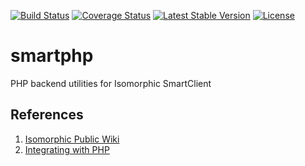 [![Build Status](https://travis-ci.org/maxmeffert/smartphp.svg?branch=master)](https://travis-ci.org/maxmeffert/smartphp)
[![Coverage Status](https://coveralls.io/repos/github/maxmeffert/smartphp/badge.svg?branch=master)](https://coveralls.io/github/maxmeffert/smartphp?branch=master)
[![Latest Stable Version](https://poser.pugx.org/maxmeffert/smartphp/v/stable)](https://packagist.org/packages/maxmeffert/smartphp)
[![License](https://poser.pugx.org/maxmeffert/smartphp/license)](https://packagist.org/packages/maxmeffert/smartphp)

# smartphp
PHP backend utilities for Isomorphic SmartClient 


## References
1. [Isomorphic Public Wiki](https://isomorphic.atlassian.net/wiki/display/Main/Isomorphic+Public+Wiki)
2. [Integrating with PHP](https://isomorphic.atlassian.net/wiki/display/Main/Integrating+with+PHP#app-switcher)